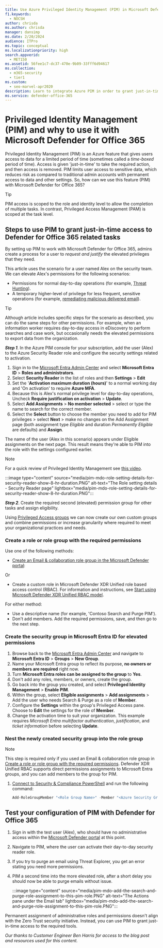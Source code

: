 ```yaml
---
title: Use Azure Privileged Identity Management (PIM) in Microsoft Defender for Office 365 to limit admin access to cyber security tools.
f1.keywords:
  - NOCSH
author: chrisda
ms.author: chrisda
manager: dansimp
ms.date: 2/20/2024
audience: ITPro
ms.topic: conceptual
ms.localizationpriority: high
search.appverid:
  - MET150
ms.assetid: 56fee1c7-dc37-470e-9b09-33fff6d94617
ms.collection:
  - m365-security
  - tier1
ms.custom:
  - seo-marvel-apr2020
description: Learn to integrate Azure PIM in order to grant just-in-time, time limited access to users to do elevated privilege tasks in Microsoft Defender for Office 365, lowering risk to your data.
ms.service: defender-office-365
---
```


# Privileged Identity Management (PIM) and why to use it with Microsoft Defender for Office 365

Privileged Identity Management (PIM) is an Azure feature that gives users access to data for a limited period of time (sometimes called a _time-boxed_ period of time). Access is given 'just-in-time' to take the required action, and then access is removed. PIM limits user access to sensitive data, which reduces risk as compared to traditional admin accounts with permanent access to data and other settings. So, how can we use this feature (PIM) with Microsoft Defender for Office 365?

> [!TIP]
> PIM access is scoped to the role and identity level to allow the completion of multiple tasks. In contrast, Privileged Access Management (PAM) is scoped at the task level.

## Steps to use PIM to grant just-in-time access to Defender for Office 365 related tasks

By setting up PIM to work with Microsoft Defender for Office 365, admins create a process for a user to _request and justify_ the elevated privileges that they need.

This article uses the scenario for a user named Alex on the security team. We can elevate Alex's permissions for the following scenarios:

- Permissions for normal day-to-day operations (for example, [Threat Hunting](threat-explorer-threat-hunting.md)).
- A temporary higher-level of privilege for less frequent, sensitive operations (for example, [remediating malicious delivered email](remediate-malicious-email-delivered-office-365.md)).

> [!TIP]
> Although article includes specific steps for the scenario as described, you can do the same steps for other permissions. For example, when an information worker requires day-to-day access in eDiscovery to perform searches and case work, but occasionally needs the elevated permissions to export data from the organization.

***Step 1***. In the Azure PIM console for your subscription, add the user (Alex) to the Azure Security Reader role and configure the security settings related to activation.

1. Sign in to the [Microsoft Entra Admin Center](https://aad.portal.azure.com/) and select **Microsoft Entra ID** \> **Roles and administrators**.
2. Select **Security Reader** in the list of roles and then **Settings** \> **Edit**
3. Set the '**Activation maximum duration (hours)**' to a normal working day and 'On activation' to require **Azure MFA**.
4. Because this is Alex's normal privilege level for day-to-day operations, Uncheck **Require justification on activation** \> **Update**.
5. Select **Add Assignments** \> **No member selected** \> select or type the name to search for the correct member.
6. Select the **Select** button to choose the member you need to add for PIM privileges \> select **Next** \> make no changes on the Add Assignment page (both assignment type _Eligible_ and duration _Permanently Eligible_ are defaults) and **Assign**.

The name of the user (Alex in this scenario) appears under Eligible assignments on the next page. This result means they're able to PIM into the role with the settings configured earlier.

> [!NOTE]
> For a quick review of Privileged Identity Management see [this video](https://www.youtube.com/watch?v=VQMAg0sa_lE).

:::image type="content" source="media/pim-mdo-role-setting-details-for-security-reader-show-8-hr-duration.PNG" alt-text="The Role setting details - Security Reader page" lightbox="media/pim-mdo-role-setting-details-for-security-reader-show-8-hr-duration.PNG":::

***Step 2***. Create the required second (elevated) permission group for other tasks and assign eligibility.

Using [Privileged Access groups](/entra/id-governance/privileged-identity-management/concept-pim-for-groups) we can now create our own custom groups and combine permissions or increase granularity where required to meet your organizational practices and needs.

### Create a role or role group with the required permissions

Use one of the following methods:

- [Create an Email & collaboration role group in the Microsoft Defender portal](mdo-portal-permissions.md#create-email--collaboration-role-groups-in-the-microsoft-defender-portal):

Or

- Create a custom role in Microsoft Defender XDR Unified role based access control (RBAC). For information and instructions, see [Start using Microsoft Defender XDR Unified RBAC model](/defender-xdr/manage-rbac#start-using-microsoft-defender-xdr-unified-rbac-model).

For either method:

- Use a descriptive name (for example, 'Contoso Search and Purge PIM').
- Don't add members. Add the required permissions, save, and then go to the next step.

### Create the security group in Microsoft Entra ID for elevated permissions

1. Browse back to the [Microsoft Entra Admin Center](https://aad.portal.azure.com/) and navigate to **Microsoft Entra ID** \> **Groups** \> **New Group**.
2. Name your Microsoft Entra group to reflect its purpose, **no owners or members are required** right now.
3. Turn **Microsoft Entra roles can be assigned to the group** to **Yes**.
4. Don't add any roles, members, or owners, create the group.
5. Go back into the group you created, and select **Privileged Identity Management** \> **Enable PIM**.
6. Within the group, select **Eligible assignments** \> **Add assignments** \> Add the user who needs Search & Purge as a role of **Member**.
7. Configure the **Settings** within the group's Privileged Access pane. Choose to **Edit** the settings for the role of **Member**.
8. Change the activation time to suit your organization. This example requires _Microsoft Entra multifactor authentication_, _justification_, and _ticket information_ before selecting **Update**.

### Nest the newly created security group into the role group

> [!NOTE]
> This step is required only if you used an Email & collaboration role group in [Create a role or role group with the required permissions](#create-a-role-or-role-group-with-the-required-permissions). Defender XDR Unified RBAC supports direct permissions assignments to Microsoft Entra groups, and you can add members to the group for PIM.

1. [Connect to Security & Compliance PowerShell](/powershell/exchange/connect-to-scc-powershell) and run the following command:

   ```powershell
   Add-RoleGroupMember "<Role Group Name>" -Member "<Azure Security Group>"`
   ```

## Test your configuration of PIM with Defender for Office 365

1. Sign in with the test user (Alex), who should have no administrative access within the [Microsoft Defender portal](/defender-xdr/microsoft-365-defender) at this point.
2. Navigate to PIM, where the user can activate their day-to-day security reader role.
3. If you try to purge an email using Threat Explorer, you get an error stating you need more permissions.
4. PIM a second time into the more elevated role, after a short delay you should now be able to purge emails without issue.

   :::image type="content" source="media/pim-mdo-add-the-search-and-purge-role-assignment-to-this-pim-role.PNG" alt-text="The Actions pane under the Email tab" lightbox="media/pim-mdo-add-the-search-and-purge-role-assignment-to-this-pim-role.PNG":::

Permanent assignment of administrative roles and permissions doesn't align with the Zero Trust security initiative. Instead, you can use PIM to grant just-in-time access to the required tools.

*Our thanks to Customer Engineer Ben Harris for access to the blog post and resources used for this content.*
